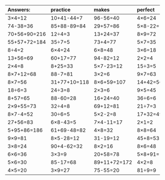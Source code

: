 | Answers: | practice | makes | perfect | ! |
| :--- | :--- | :--- | :--- | :--- |
| 3×4=12 | 10+41-44=7 | 96-56=40 | 4×6=24 | 71-2=69 | 
| 74-38=36 | 85+88-89=84 | 29+57=86 | 5×8-22=18 | 10÷5=2 | 
| 70+56+90=216 | 12÷4=3 | 13+24=37 | 8×9=72 | 65-42=23 | 
| 55+57+72=184 | 35÷7=5 | 73+4=77 | 5×7=35 | 21÷3=7 | 
| 8÷4=2 | 6×4=24 | 6×8=48 | 3×6=18 | 8×5=40 | 
| 13+56=69 | 60+17=77 | 94-82=12 | 2×2=4 | 7×6=42 | 
| 2×4=8 | 8+25=33 | 5×7-23=12 | 15÷3=5 | 7×7-26=23 | 
| 8×7+12=68 | 88-7=81 | 3×2=6 | 9×7=63 | 5×6+85=115 | 
| 8×7=56 | 31+77+10=118 | 8×6+59=107 | 14+42=56 | 54+10=64 | 
| 18÷6=3 | 24÷3=8 | 2×3=6 | 9×5=45 | 76+12-37=51 | 
| 8+57=65 | 88-60=28 | 16+24=40 | 36÷6=6 | 2×5-4=6 | 
| 2×9+55=73 | 32÷4=8 | 69+12=81 | 21÷7=3 | 7×3=21 | 
| 8×7-4=52 | 30÷6=5 | 5×2-2=8 | 17+32=49 | 2×9+91=109 | 
| 27+56=83 | 6×8-43=5 | 7×4-11=17 | 2×1=2 | 49+55+37=141 | 
| 5+95+86=186 | 61+69-48=82 | 4×8=32 | 8×8=64 | 17-15=2 | 
| 9×9=81 | 8×5-28=12 | 31-19=12 | 45+8=53 | 4×9=36 | 
| 3×8=24 | 90+4-62=32 | 8×2=16 | 8×6=48 | 41+70-59=52 | 
| 6×6=36 | 3×3=9 | 20+58=78 | 5×8+91=131 | 95+18-86=27 | 
| 5×6=30 | 85-17=68 | 89+11+72=172 | 4×2=8 | 40+76+92=208 | 
| 4×5=20 | 3×9=27 | 75-55=20 | 81÷9=9 | 3×2-2=4 | 
